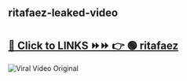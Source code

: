 
 ## ritafaez-leaked-video 

# <h2><a href="https://clipsfans.com/ritafaez&ref=git">🔗 Click to LINKS ⏩⏩ 👉 🟢 ritafaez </a></h2>

<a href="https://clipsfans.com/ritafaez&ref=git" rel="nofollow" data-target="animated-image.originalLink"><img src="https://i.ibb.co.com/xMMVF88/686577567.gif" alt="Viral Video Original" style="max-width: 100%; display: inline-block;" data-target="animated-image.originalImage"></a>

